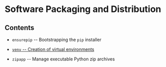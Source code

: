 # Software Packaging and Distribution

## Contents

- `ensurepip` -- Bootstrapping the `pip` installer

- [`venv` -- Creation of virtual environments](venv.md)

- `zipapp` -- Manage executable Python zip archives
